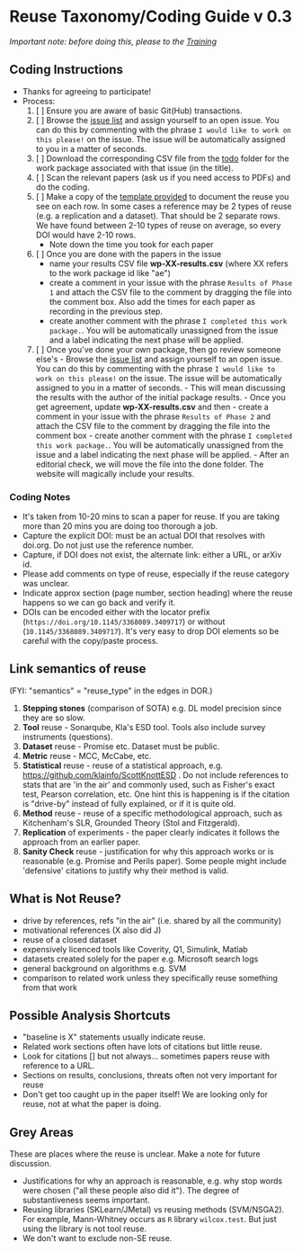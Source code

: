 # Reuse Taxonomy/Coding Guide v 0.3

_Important note: before doing this, please to the [Training](training.md)_

## Coding Instructions  
- Thanks for agreeing to participate!
- Process:
  1. [ ] Ensure you are aware of basic Git(Hub) transactions.
  2. [ ] Browse the [issue list](https://github.com/bhermann/DoR/issues?q=is%3Aopen+is%3Aissue+label%3A%221.+data+collection%22+no%3Aassignee) and assign yourself to an open issue. You can do this by commenting with the phrase `I would like to work on this please!` on the issue. The issue will be automatically assigned to you in a matter of seconds.
  3. [ ] Download the corresponding CSV file from the [todo](https://github.com/bhermann/DoR/tree/main/workflow/todo) folder for the work package associated with that issue (in the title).
  4. [ ] Scan the relevant papers (ask us if you need access to PDFs) and do the coding.
  5. [ ] Make a copy of the [template provided](results-sample.csv) to document the reuse you see on each row. In some cases a reference may be 2 types of reuse (e.g. a replication and a dataset). That should be 2 separate rows. We have found between 2-10 types of reuse on average, so every DOI would have 2-10 rows.
        - Note down the time you took for each paper
  6. [ ] Once you are done with the papers in the issue
      - name your results CSV file **wp-XX-results.csv** (where XX refers to the work package id like "ae")
      - create a comment in your issue with the phrase `Results of Phase 1` and attach the CSV file to the comment by dragging the file into the comment box. Also add the times for each paper as recording in the previous step.
      - create another comment with the phrase `I completed this work package.`. You will be automatically unassigned from the issue and a label indicating the next phase will be applied.
  7. [ ] Once you've done your own package, then go review someone else's
         - Browse the [issue list](https://github.com/bhermann/DoR/issues?q=is%3Aopen+is%3Aissue+label%3A%222.+check+work+package%22+no%3Aassignee) and assign yourself to an open issue. You can do this by commenting with the phrase `I would like to work on this please!` on the issue. The issue will be automatically assigned to you in a matter of seconds.
         - This will mean discussing the results with the author of the initial package results.
         - Once you get agreement, update  **wp-XX-results.csv** and then
            - create a comment in your issue with the phrase `Results of Phase 2` and attach the CSV file to the comment by dragging the file into the comment box
            - create another comment with the phrase `I completed this work package.`. You will be automatically unassigned from the issue and a label indicating the next phase will be applied.
            - After an editorial check, we will move the file into the done folder. The website will magically include your results.

### Coding Notes
- It's taken from 10-20 mins to scan a paper for reuse. If you are taking more than 20 mins you are doing too thorough a job.
- Capture the explicit DOI: must be an actual DOI that resolves with doi.org. Do not just use the reference number.
- Capture, if DOI does not exist, the alternate link: either a URL, or arXiv id.
- Please add comments on type of reuse, especially if the reuse category was unclear.
- Indicate approx section (page number, section heading) where the reuse happens so we can go back and verify it.
- DOIs can be encoded either with the locator prefix (`https://doi.org/10.1145/3368089.3409717`) or without (`10.1145/3368089.3409717`). It's very easy to drop DOI elements so be careful with the copy/paste process.

## Link semantics of reuse 

(FYI: "semantics" = "reuse_type" in the edges in DOR.)

1. **Stepping stones** (comparison of SOTA) e.g. DL model precision since they are so slow.
2. **Tool** reuse - Sonarqube, Kla's ESD tool. Tools also include survey instruments (questions).
3. **Dataset** reuse - Promise etc. Dataset must be public.
4. **Metric** reuse - MCC, McCabe, etc.
5. **Statistical** reuse - reuse of a statistical approach, e.g. https://github.com/klainfo/ScottKnottESD . Do not include references to stats that are 'in the air' and commonly used, such as Fisher's exact test, Pearson correlation, etc. One hint this is happening is if the citation is "drive-by" instead of fully explained, or if it is quite old.
6. **Method** reuse - reuse of a specific methodological approach, such as Kitchenham's SLR, Grounded Theory (Stol and Fitzgerald).
7. **Replication** of experiments - the paper clearly indicates it follows the approach from an earlier paper.
8. **Sanity Check** reuse - justification for why this approach works or is reasonable (e.g. Promise and Perils paper). Some people might include 'defensive' citations to justify why their method is valid.

## What is Not Reuse?

- drive by references, refs "in the air" (i.e. shared by all the community)
- motivational references (X also did J)
- reuse of a closed dataset
- expensively licenced tools like Coverity, Q1, Simulink, Matlab
- datasets created solely for the paper e.g. Microsoft search logs
- general background on algorithms e.g. SVM
- comparison to related work unless they specifically reuse something from that work

## Possible Analysis Shortcuts

- "baseline is X" statements usually indicate reuse.
- Related work sections often have lots of citations but little reuse.
- Look for citations [] but not always... sometimes papers reuse with reference to a URL.
- Sections on results, conclusions, threats often not very important for reuse
- Don't get too caught up in the paper itself! We are looking only for reuse, not at what the paper is doing.

## Grey Areas

These are places where the reuse is unclear. Make a note for future discussion.

- Justifications for why an approach is reasonable, e.g. why stop words were chosen ("all these people also did it"). The degree of substantiveness seems important.
- Reusing libraries (SKLearn/JMetal) vs reusing methods (SVM/NSGA2). For example, Mann-Whitney occurs as `R` library `wilcox.test`. But just using the library is not tool reuse.
- We don't want to exclude non-SE reuse.
